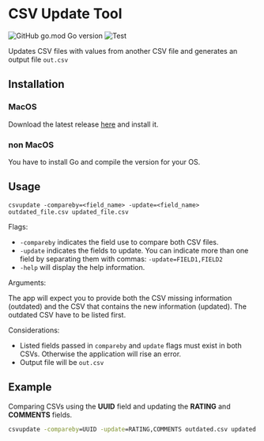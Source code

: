 # CSV Update Tool

![GitHub go.mod Go version](https://img.shields.io/github/go-mod/go-version/Alvaroalonsobabbel/csvupdate) ![Test](https://github.com/Alvaroalonsobabbel/csvupdate/actions/workflows/go-test.yml/badge.svg)

Updates CSV files with values from another CSV file and generates an output file `out.csv`

## Installation

### MacOS

Download the latest release [here](https://github.com/Alvaroalonsobabbel/csvupdate/releases/latest/download/csvupdate.pkg) and install it.

### non MacOS

You have to install Go and compile the version for your OS.

## Usage

`csvupdate -compareby=<field_name> -update=<field_name> outdated_file.csv updated_file.csv`

Flags:

- `-compareby` indicates the field use to compare both CSV files.
- `-update` indicates the fields to update. You can indicate more than one field by separating them with commas: `-update=FIELD1,FIELD2`
- `-help` will display the help information.
  
Arguments:

The app will expect you to provide both the CSV missing information (outdated) and the CSV that contains the new information (updated). The outdated CSV have to be listed first.

Considerations:

- Listed fields passed in `compareby` and `update` flags must exist in both CSVs. Otherwise the application will rise an error.
- Output file will be `out.csv`

## Example

Comparing CSVs using the **UUID** field and updating the **RATING** and **COMMENTS** fields.

```cmd
csvupdate -compareby=UUID -update=RATING,COMMENTS outdated.csv updated.csv
```
